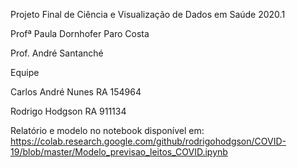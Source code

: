 Projeto Final de Ciência e Visualização de Dados em Saúde 2020.1

Profª Paula Dornhofer Paro Costa

Prof. André Santanché

Equipe

Carlos André Nunes RA 154964

Rodrigo Hodgson RA 911134

Relatório e modelo no notebook disponível em: https://colab.research.google.com/github/rodrigohodgson/COVID-19/blob/master/Modelo_previsao_leitos_COVID.ipynb
